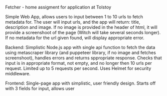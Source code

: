 Fetcher - home assigment for application at Tolstoy 

Simple Web App, allows users to input between 1 to 10 urls to fetch metadata for.
The user will input urls, and the app will return: title, description and image.
If no image is provided in the header of html, it will provide a screenshoot of the page (Witch will take several seconds longer).
If no metadata for the url given found, will display appropriate error. 

Backend:
 Simplistic Node.js app with single api function to fetch the data using metascraper library (and puppeteer library, if no image and fetches screenshoot), handles errors and returns sppropriate response. Checks that input is in appropriate format, not empty, and no longer then 10 urls per request. Limited up to 5 requests per second. Uses Helmet for security middleware. 

 Frontend: 
 Single-page app with simplistic, user friendly design. Starts off with 3 fields for input, allows user 